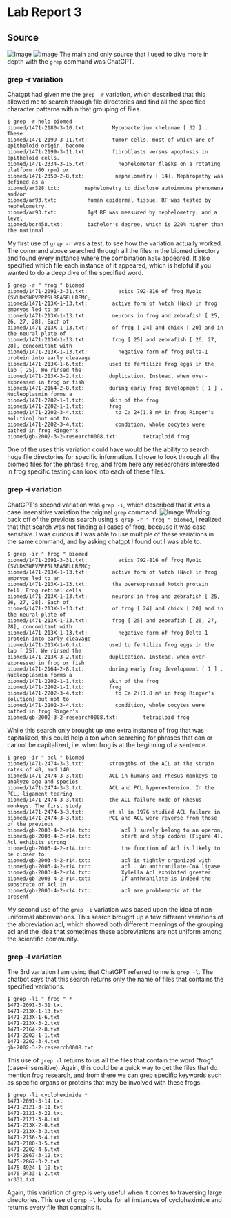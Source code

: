 # Lab Report 3

## Source

![Image](grepVariations.png)
![Image](grepVariations3.png)
The main and only source that I used to dive more in depth with the ```grep``` command was ChatGPT. 

### grep -r variation
Chatgpt had given me the ```grep -r``` variation, which described that this allowed me to search through file directories and find all the specified character patterns within that grouping of files.

```
$ grep -r helo biomed
biomed/1471-2180-3-10.txt:        Mycobacterium chelonae [ 32 ] . These
biomed/1471-2199-3-11.txt:        tumor cells, most of which are of epitheloid origin, become
biomed/1471-2199-3-11.txt:        fibroblasts versus apoptosis in epitheloid cells.
biomed/1471-2334-3-15.txt:          nephelometer flasks on a rotating platform (60 rpm) or
biomed/1471-2350-2-8.txt:          nephelometry [ 14]. Nephropathy was defined as a
biomed/ar328.txt:        nephelometry to disclose autoimmune phenomena and/or
biomed/ar93.txt:          human epidermal tissue. RF was tested by nephelometry.
biomed/ar93.txt:          IgM RF was measured by nephelometry, and a level
biomed/bcr458.txt:        bachelor's degree, which is 220% higher than the national
```

My first use of  ```grep -r``` was a test, to see how the variation actually worked. The command above searched through all the files in the biomed directory and found every instance where the combination ```helo``` appeared. It also specified which file each instance of it appeared, which is helpful if you wanted to do a deep dive of the specified word.

```
$ grep -r " frog " biomed
biomed/1471-2091-3-31.txt:          acids 792-816 of frog Myo1c (SVLDKSWPVPPPSLREASELLREMC;
biomed/1471-213X-1-13.txt:        active form of Notch (Nac) in frog embryos led to an
biomed/1471-213X-1-13.txt:        neurons in frog and zebrafish [ 25, 26, 27, 28]. Each of
biomed/1471-213X-1-13.txt:        of frog [ 24] and chick [ 20] and in the neural plate of
biomed/1471-213X-1-13.txt:        frog [ 25] and zebrafish [ 26, 27, 28], concomitant with
biomed/1471-213X-1-13.txt:          negative form of frog Delta-1 protein into early cleavage
biomed/1471-213X-1-6.txt:        used to fertilize frog eggs in the lab [ 25]. We rinsed the
biomed/1471-213X-3-2.txt:        duplication. Instead, when over-expressed in frog or fish
biomed/1471-2164-2-8.txt:        during early frog development [ 1 ] . Nucleoplasmin forms a
biomed/1471-2202-1-1.txt:        skin of the frog 
biomed/1471-2202-1-1.txt:        frog
biomed/1471-2202-3-4.txt:          to Ca 2+(1.8 mM in frog Ringer's solution) but not to
biomed/1471-2202-3-4.txt:          condition, whole oocytes were bathed in frog Ringer's
biomed/gb-2002-3-2-research0008.txt:        tetraploid frog 
```

One of the uses this variation could have would be the ability to search huge file directories for specific information. I chose to look through all the biomed files for the phrase ```frog```, and from here any researchers interested in frog specific testing can look into each of these files.


### grep -i variation

ChatGPT's second variation was ```grep -i```, which described that it was a case insensitive variation the original ```grep``` command.
![Image](grepVariations2.png)
Working back off of the previous search using ```$ grep -r " frog " biomed```, I realized that that search was not finding all cases of frog, because it was case sensitive. I was curious if I was able to use multiple of these variations in the same command, and by asking chatgpt I found out I was able to.

```
$ grep -ir " frog " biomed
biomed/1471-2091-3-31.txt:          acids 792-816 of frog Myo1c (SVLDKSWPVPPPSLREASELLREMC;
biomed/1471-213X-1-13.txt:        active form of Notch (Nac) in frog embryos led to an
biomed/1471-213X-1-13.txt:        the overexpressed Notch protein fell. Frog retinal cells
biomed/1471-213X-1-13.txt:        neurons in frog and zebrafish [ 25, 26, 27, 28]. Each of
biomed/1471-213X-1-13.txt:        of frog [ 24] and chick [ 20] and in the neural plate of
biomed/1471-213X-1-13.txt:        frog [ 25] and zebrafish [ 26, 27, 28], concomitant with
biomed/1471-213X-1-13.txt:          negative form of frog Delta-1 protein into early cleavage
biomed/1471-213X-1-6.txt:        used to fertilize frog eggs in the lab [ 25]. We rinsed the
biomed/1471-213X-3-2.txt:        duplication. Instead, when over-expressed in frog or fish
biomed/1471-2164-2-8.txt:        during early frog development [ 1 ] . Nucleoplasmin forms a
biomed/1471-2202-1-1.txt:        skin of the frog 
biomed/1471-2202-1-1.txt:        frog
biomed/1471-2202-3-4.txt:          to Ca 2+(1.8 mM in frog Ringer's solution) but not to
biomed/1471-2202-3-4.txt:          condition, whole oocytes were bathed in frog Ringer's
biomed/gb-2002-3-2-research0008.txt:        tetraploid frog 
```
While this search only brought up one extra instance of frog that was capitalized, this could help a ton when searching for phrases that can or cannot be capitalized, i.e. when frog is at the beginning of a sentence.

```
$ grep -ir " acl " biomed
biomed/1471-2474-3-3.txt:        strengths of the ACL at the strain rates of 40, and 140
biomed/1471-2474-3-3.txt:        ACL in humans and rhesus monkeys to analyze age and species
biomed/1471-2474-3-3.txt:        ACL and PCL hyperextension. In the PCL, ligament tearing
biomed/1471-2474-3-3.txt:        the ACL failure mode of Rhesus monkeys. The first study
biomed/1471-2474-3-3.txt:        et al in 1976 studied ACL failure in
biomed/1471-2474-3-3.txt:        PCL and ACL were reverse from those of the previous
biomed/gb-2003-4-2-r14.txt:          acl ) surely belong to an operon,
biomed/gb-2003-4-2-r14.txt:          start and stop codons (Figure 4). Acl exhibits strong
biomed/gb-2003-4-2-r14.txt:          the function of Acl is likely to be closer to
biomed/gb-2003-4-2-r14.txt:          acl is tightly organized with
biomed/gb-2003-4-2-r14.txt:          acl . An anthranilate-CoA ligase
biomed/gb-2003-4-2-r14.txt:          Xylella Acl exhibited greater
biomed/gb-2003-4-2-r14.txt:          If anthranilate is indeed the substrate of Acl in
biomed/gb-2003-4-2-r14.txt:          acl are problematic at the present
```

My second use of the ```grep -i``` variation was based upon the idea of non-uniformal abbreviations. This search brought up a few different variations of the abbreviation acl, which showed both different meanings of the grouping acl and the idea that sometimes these abbreviations are not uniform among the scientific community.

### grep -l variation
The 3rd variation I am using that ChatGPT referred to me is ```grep -l```. The chatbot says that this search returns only the name of files that contains the specified variations.

```
$ grep -li " frog " *
1471-2091-3-31.txt
1471-213X-1-13.txt
1471-213X-1-6.txt
1471-213X-3-2.txt
1471-2164-2-8.txt
1471-2202-1-1.txt
1471-2202-3-4.txt
gb-2002-3-2-research0008.txt
```

This use of ```grep -l``` returns to us all the files that contain the word "frog"(case-insensitive). Again, this could be a quick way to get the files that do mention frog research, and from there we can grep specific keywords such as specific organs or proteins that may be involved with these frogs.

```
$ grep -li cycloheximide *
1471-2091-3-14.txt
1471-2121-3-11.txt
1471-2121-3-22.txt
1471-2121-3-8.txt
1471-213X-2-8.txt
1471-213X-3-3.txt
1471-2156-3-4.txt
1471-2180-3-5.txt
1471-2202-4-5.txt
1475-2867-3-12.txt
1475-2867-3-2.txt
1475-4924-1-10.txt
1476-9433-1-2.txt
ar331.txt
```
Again, this variation of grep is very useful when it comes to traversing large directories. This use of ```grep -l``` looks for all instances of cycloheximide and returns every file that contains it.




